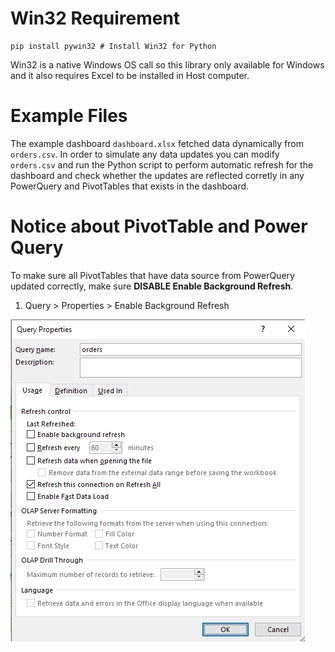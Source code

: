 # Win32 Requirement

```
pip install pywin32 # Install Win32 for Python
```

Win32 is a native Windows OS call so this library only available for Windows and it also requires Excel to be installed in Host computer.

# Example Files

The example dashboard `dashboard.xlsx` fetched data dynamically from `orders.csv`. In order to simulate any data updates you can modify `orders.csv` and run the Python script to perform automatic refresh for the dashboard and check whether the updates are reflected corretly in any PowerQuery and PivotTables that exists in the dashboard.

# Notice about PivotTable and Power Query

To make sure all PivotTables that have data source from PowerQuery updated correctly, make sure **DISABLE Enable Background Refresh**.

1. Query > Properties > Enable Background Refresh

![](./assets/query.jpg)
